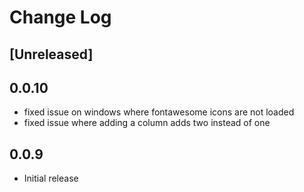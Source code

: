 # Change Log

## [Unreleased]

## 0.0.10

- fixed issue on windows where fontawesome icons are not loaded
- fixed issue where adding a column adds two instead of one

## 0.0.9
- Initial release